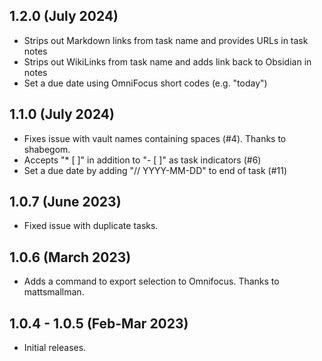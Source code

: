 ## 1.2.0 (July 2024)

- Strips out Markdown links from task name and provides URLs in task notes
- Strips out WikiLinks from task name and adds link back to Obsidian in notes
- Set a due date using OmniFocus short codes (e.g. "today")

## 1.1.0 (July 2024)

- Fixes issue with vault names containing spaces (#4). Thanks to shabegom.
- Accepts "* [ ]" in addition to "- [ ]" as task indicators (#6)
- Set a due date by adding "// YYYY-MM-DD" to end of task (#11)

## 1.0.7 (June 2023)

- Fixed issue with duplicate tasks.

##  1.0.6 (March 2023)

- Adds a command to export selection to Omnifocus. Thanks to mattsmallman.

## 1.0.4 - 1.0.5 (Feb-Mar 2023)

- Initial releases.
